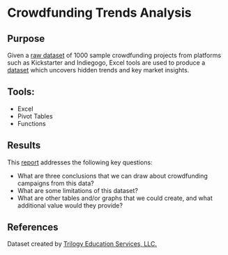 # Crowdfunding Trends Analysis

## Purpose
Given a [raw dataset](https://github.com/robert-z-lehr/Unveiling-Crowdfunding-Trends/raw/main/data/excel) of 1000 sample crowdfunding projects from platforms such as Kickstarter and Indiegogo, Excel tools are used to produce a [dataset](https://github.com/robert-z-lehr/Unveiling-Crowdfunding-Trends/raw/main/data/excel) which uncovers hidden trends and key market insights.

## Tools:
- Excel
- Pivot Tables
- Functions

## Results
This [report](https://github.com/robert-z-lehr/Unveiling-Crowdfunding-Trends/tree/main/results)  addresses the following key questions:
- What are three conclusions that we can draw about crowdfunding campaigns from this data?
- What are some limitations of this dataset?
- What are other tables and/or graphs that we could create, and what additional value would they provide?

## References
Dataset created by [Trilogy Education Services, LLC.](https://trilogy.com/education/)
